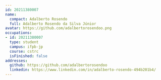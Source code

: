 ```yaml
---
id: 20211380007
name:
  compact: Adalberto Rosendo
  full: Adalberto Rosendo da Silva Júnior
avatar: https://github.com/adalbertorosendoo.png
occupations:
- id: 20211380007
  type: student
  campus: ifpb-jp
  course: cstrc
  isFinished: false
addresses:
  github: https://github.com/adalbertorosendoo
  linkedin: https://www.linkedin.com/in/adalberto-rosendo-494b201b4/
---
```

